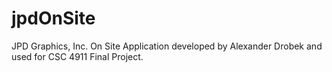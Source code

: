 # jpdOnSite
JPD Graphics, Inc. On Site Application developed by Alexander Drobek and used for CSC 4911 Final Project.
